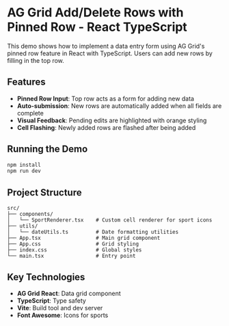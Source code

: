 # AG Grid Add/Delete Rows with Pinned Row - React TypeScript

This demo shows how to implement a data entry form using AG Grid's pinned row feature in React with TypeScript. Users can add new rows by filling in the top row.

## Features

- **Pinned Row Input**: Top row acts as a form for adding new data
- **Auto-submission**: New rows are automatically added when all fields are complete
- **Visual Feedback**: Pending edits are highlighted with orange styling
- **Cell Flashing**: Newly added rows are flashed after being added

## Running the Demo

```bash
npm install
npm run dev
```

## Project Structure

```
src/
├── components/
│   └── SportRenderer.tsx    # Custom cell renderer for sport icons
├── utils/
│   └── dateUtils.ts         # Date formatting utilities
├── App.tsx                  # Main grid component
├── App.css                  # Grid styling
├── index.css                # Global styles
└── main.tsx                 # Entry point
```

## Key Technologies

- **AG Grid React**: Data grid component
- **TypeScript**: Type safety
- **Vite**: Build tool and dev server
- **Font Awesome**: Icons for sports
